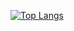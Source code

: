 
[![Top Langs](https://github-readme-stats.vercel.app/api/top-langs/?username=felwal&theme=github_dark&hide_border=false&border_color=35363B&bg_color=201F24&langs_count=8&layout=compact&hide=xml,json,markdown,yaml)](https://github.com/anuraghazra/github-readme-stats)
